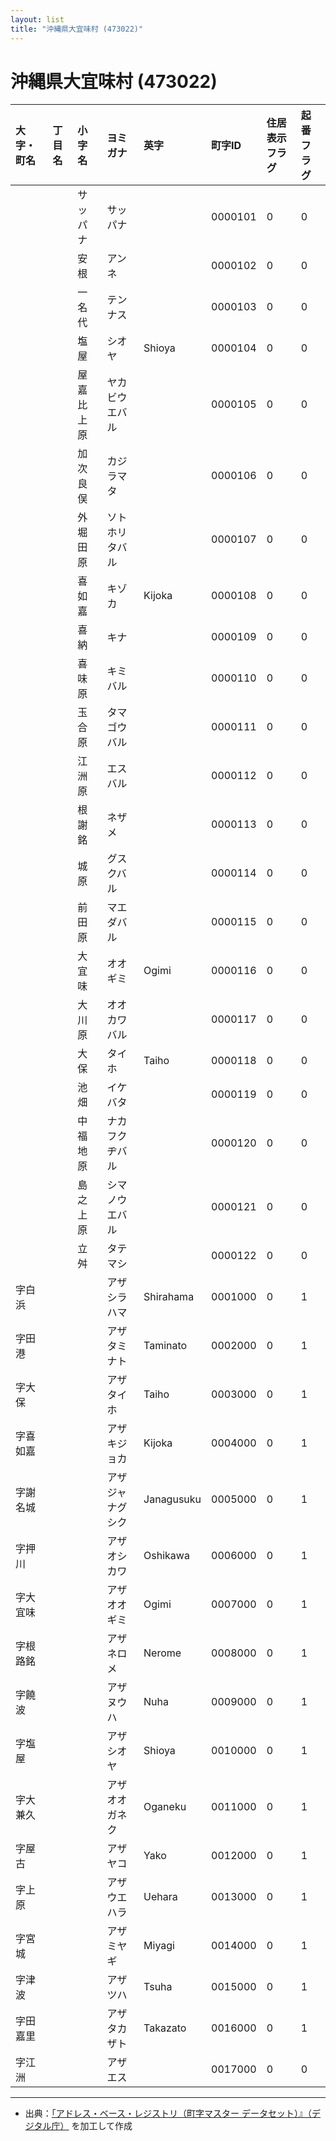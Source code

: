 ```yaml
---
layout: list
title: "沖縄県大宜味村 (473022)"
---
```


# 沖縄県大宜味村 (473022)

| 大字・町名 | 丁目名 | 小字名 | ヨミガナ | 英字 | 町字ID | 住居表示フラグ | 起番フラグ |
|:---|:---|:---|:---|:---|:---|:---|:---|
|  |  | サッパナ | サッパナ |  | 0000101 | 0 | 0 |
|  |  | 安根 | アンネ |  | 0000102 | 0 | 0 |
|  |  | 一名代 | テンナス |  | 0000103 | 0 | 0 |
|  |  | 塩屋 | シオヤ | Shioya | 0000104 | 0 | 0 |
|  |  | 屋嘉比上原 | ヤカビウエバル |  | 0000105 | 0 | 0 |
|  |  | 加次良俣 | カジラマタ |  | 0000106 | 0 | 0 |
|  |  | 外堀田原 | ソトホリタバル |  | 0000107 | 0 | 0 |
|  |  | 喜如嘉 | キゾカ | Kijoka | 0000108 | 0 | 0 |
|  |  | 喜納 | キナ |  | 0000109 | 0 | 0 |
|  |  | 喜味原 | キミバル |  | 0000110 | 0 | 0 |
|  |  | 玉合原 | タマゴウバル |  | 0000111 | 0 | 0 |
|  |  | 江洲原 | エスバル |  | 0000112 | 0 | 0 |
|  |  | 根謝銘 | ネザメ |  | 0000113 | 0 | 0 |
|  |  | 城原 | グスクバル |  | 0000114 | 0 | 0 |
|  |  | 前田原 | マエダバル |  | 0000115 | 0 | 0 |
|  |  | 大宜味 | オオギミ | Ogimi | 0000116 | 0 | 0 |
|  |  | 大川原 | オオカワバル |  | 0000117 | 0 | 0 |
|  |  | 大保 | タイホ | Taiho | 0000118 | 0 | 0 |
|  |  | 池畑 | イケバタ |  | 0000119 | 0 | 0 |
|  |  | 中福地原 | ナカフクヂバル |  | 0000120 | 0 | 0 |
|  |  | 島之上原 | シマノウエバル |  | 0000121 | 0 | 0 |
|  |  | 立舛 | タテマシ |  | 0000122 | 0 | 0 |
| 字白浜 |  |  | アザシラハマ | Shirahama | 0001000 | 0 | 1 |
| 字田港 |  |  | アザタミナト | Taminato | 0002000 | 0 | 1 |
| 字大保 |  |  | アザタイホ | Taiho | 0003000 | 0 | 1 |
| 字喜如嘉 |  |  | アザキジョカ | Kijoka | 0004000 | 0 | 1 |
| 字謝名城 |  |  | アザジャナグシク | Janagusuku | 0005000 | 0 | 1 |
| 字押川 |  |  | アザオシカワ | Oshikawa | 0006000 | 0 | 1 |
| 字大宜味 |  |  | アザオオギミ | Ogimi | 0007000 | 0 | 1 |
| 字根路銘 |  |  | アザネロメ | Nerome | 0008000 | 0 | 1 |
| 字饒波 |  |  | アザヌウハ | Nuha | 0009000 | 0 | 1 |
| 字塩屋 |  |  | アザシオヤ | Shioya | 0010000 | 0 | 1 |
| 字大兼久 |  |  | アザオオガネク | Oganeku | 0011000 | 0 | 1 |
| 字屋古 |  |  | アザヤコ | Yako | 0012000 | 0 | 1 |
| 字上原 |  |  | アザウエハラ | Uehara | 0013000 | 0 | 1 |
| 字宮城 |  |  | アザミヤギ | Miyagi | 0014000 | 0 | 1 |
| 字津波 |  |  | アザツハ | Tsuha | 0015000 | 0 | 1 |
| 字田嘉里 |  |  | アザタカザト | Takazato | 0016000 | 0 | 1 |
| 字江洲 |  |  | アザエス |  | 0017000 | 0 | 0 |

---

- 出典：[「アドレス・ベース・レジストリ（町字マスター データセット）』（デジタル庁）](https://www.digital.go.jp/policies/base_registry_address/) を加工して作成